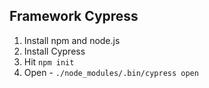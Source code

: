 ## Framework Cypress

1. Install npm and node.js
2. Install Cypress
3. Hit ```npm init```
4. Open - ```./node_modules/.bin/cypress open```
